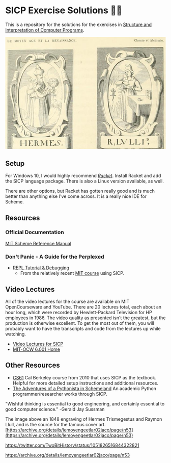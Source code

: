 # SICP Exercise Solutions   🧙🔮

This is a repository for the solutions for the exercises in [Structure and Interpretation of Computer Programs](https://mitpress.mit.edu/sites/default/files/sicp/index.html).

![Hermes Trismegestus and Raymon Llull](https://github.com/jlollis/sicp-solutions/blob/master/images/Hermes-Trismegestus-and-Raymon-Llull-SICP.png)

## Setup

For Windows 10, I would highly recommend _[Racket](https://docs.racket-lang.org/sicp-manual/index.html)_. Install Racket and add the SICP language package. There is also a Linux version available, as well.
 
There are other options, but Racket has gotten really good and is much better than anything else I've come across. It is a really nice IDE for Scheme. 

## Resources

### Official Documentation
[MIT Scheme Reference Manual](https://groups.csail.mit.edu/mac/ftpdir/mit-scheme/7.7/7.7.1/doc-pdf/scheme.pdf) 

### Don't Panic - A Guide for the Perplexed 
* [REPL Tutorial & Debugging](https://groups.csail.mit.edu/mac/users/gjs/6.945/dont-panic/#sec-2-1)
  * From the relatively recent [MIT course](https://groups.csail.mit.edu/mac/users/gjs/6.945/index.html) using SICP.

## Video Lectures

All of the video lectures for the course are available on MIT OpenCourseware and YouTube. There are 20 lectures total, each about an hour long, which were recorded by Hewlett-Packard Television for HP employees in 1986. The video quality as presented isn't the greatest, but the production is otherwise excellent. To get the most out of them, you will probably want to have the transcripts and code from the lectures up while watching. 

* [Video Lectures for SICP](https://ocw.mit.edu/courses/electrical-engineering-and-computer-science/6-001-structure-and-interpretation-of-computer-programs-spring-2005/video-lectures/)
* [MIT-OCW 6.001 Home](https://ocw.mit.edu/courses/electrical-engineering-and-computer-science/6-001-structure-and-interpretation-of-computer-programs-spring-2005/index.htm)

## Other Resources

* [CS61](http://inst.eecs.berkeley.edu/~cs61a/su10/) Cal Berkeley course from 2010 that uses SICP as the textbook. Helpful for more detailed setup instructions and additional resources.
* [The Adventures of a Pythonista in Schemeland](http://www.phyast.pitt.edu/~micheles/scheme/index.html) An academic Python programmer/researcher works through SICP.


"Wishful thinking is essential to good engineering, and certainly essential to good computer science."
 -Gerald Jay Sussman

The image above an 1848 engraving of Hermes Trismegestus and Raymon Llull, and is the source for the famous cover art. [https://archive.org/details/lemoyengeetlar02jaco/page/n53](https://archive.org/details/lemoyengeetlar02jaco/page/n53)

https://twitter.com/TwoBitHistory/status/1051826516844322821

https://archive.org/details/lemoyengeetlar02jaco/page/n53



